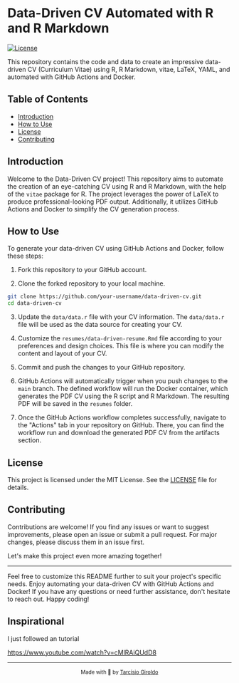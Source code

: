 # Data-Driven CV Automated with R and R Markdown

[![License](https://img.shields.io/badge/License-MIT-blue.svg)](https://opensource.org/licenses/MIT)

This repository contains the code and data to create an impressive data-driven CV (Curriculum Vitae) using R, R Markdown, vitae, LaTeX, YAML, and automated with GitHub Actions and Docker.

## Table of Contents

- [Introduction](#introduction)
- [How to Use](#how-to-use)
- [License](#license)
- [Contributing](#contributing)

## Introduction

Welcome to the Data-Driven CV project! This repository aims to automate the creation of an eye-catching CV using R and R Markdown, with the help of the `vitae` package for R. The project leverages the power of LaTeX to produce professional-looking PDF output. Additionally, it utilizes GitHub Actions and Docker to simplify the CV generation process.

## How to Use

To generate your data-driven CV using GitHub Actions and Docker, follow these steps:

1. Fork this repository to your GitHub account.

2. Clone the forked repository to your local machine.

```bash
git clone https://github.com/your-username/data-driven-cv.git
cd data-driven-cv
```

3. Update the `data/data.r` file with your CV information. The `data/data.r` file will be used as the data source for creating your CV.

4. Customize the `resumes/data-driven-resume.Rmd` file according to your preferences and design choices. This file is where you can modify the content and layout of your CV.

5. Commit and push the changes to your GitHub repository.

6. GitHub Actions will automatically trigger when you push changes to the `main` branch. The defined workflow will run the Docker container, which generates the PDF CV using the R script and R Markdown. The resulting PDF will be saved in the `resumes` folder.

7. Once the GitHub Actions workflow completes successfully, navigate to the "Actions" tab in your repository on GitHub. There, you can find the workflow run and download the generated PDF CV from the artifacts section.

## License

This project is licensed under the MIT License. See the [LICENSE](LICENSE) file for details.

## Contributing

Contributions are welcome! If you find any issues or want to suggest improvements, please open an issue or submit a pull request. For major changes, please discuss them in an issue first.

Let's make this project even more amazing together!

---

Feel free to customize this README further to suit your project's specific needs. Enjoy automating your data-driven CV with GitHub Actions and Docker! If you have any questions or need further assistance, don't hesitate to reach out. Happy coding!

## Inspirational

I just followed an tutorial

https://www.youtube.com/watch?v=cMlRAiQUdD8

---

<div align="center">
  <sub>Made with 💜 by <a href="https://github.com/girordo">Tarcísio Giroldo</a></sub>
</div>
